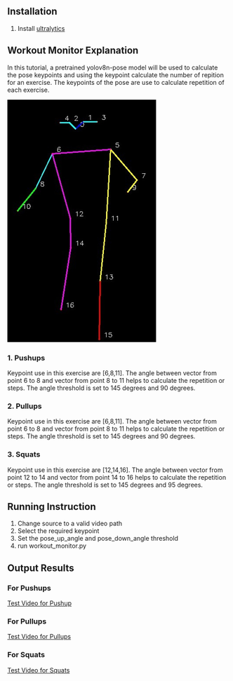 ## Installation
1. Install [ultralytics](https://docs.ultralytics.com/quickstart/)

## Workout Monitor Explanation
In this tutorial, a pretrained yolov8n-pose model will be used to calculate the pose keypoints and using the keypoint calculate the number of repition for an exercise.
The keypoints of the pose are use to calculate repetition of each exercise.

![keypoints](images/keypoints.png)

### 1. Pushups
Keypoint use in this exercise are [6,8,11]. The angle between vector from point 6 to 8 and vector from point 8 to 11 helps to calculate the repetition or steps. The angle threshold is set to 145 degrees and 90 degrees.
### 2. Pullups
Keypoint use in this exercise are [6,8,11]. The angle between vector from point 6 to 8 and vector from point 8 to 11 helps to calculate the repetition or steps. The angle threshold is set to 145 degrees and 90 degrees.
### 3. Squats
Keypoint use in this exercise are [12,14,16]. The angle between vector from point 12 to 14 and vector from point 14 to 16 helps to calculate the repetition or steps. The angle threshold is set to 145 degrees and 95 degrees.

## Running Instruction
1. Change source to a valid video path
2. Select the required keypoint
3. Set the pose_up_angle and pose_down_angle threshold
4. run workout_monitor.py
   
## Output Results
### For Pushups
[Test Video for Pushup](https://drive.google.com/file/d/1quGKTcTT-SqDM5i7gScAMOl7_-RPiPW_/view?usp=sharing)
### For Pullups
[Test Video for Pullups](https://drive.google.com/file/d/11oK1bbtLrO_LbKhbgUHOr9z7A7XecHPq/view?usp=sharing)
### For Squats
[Test Video for Squats](https://drive.google.com/file/d/1DbUXVU0nE2_cT6mhVaq3cmuVg3murSss/view?usp=sharing)

